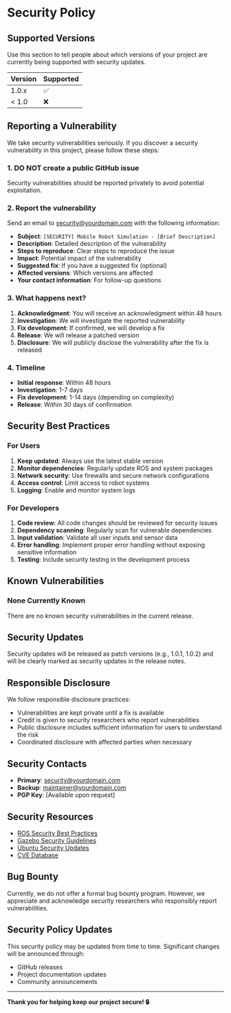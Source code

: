 # Security Policy

## Supported Versions

Use this section to tell people about which versions of your project are currently being supported with security updates.

| Version | Supported          |
| ------- | ------------------ |
| 1.0.x   | :white_check_mark: |
| < 1.0   | :x:                |

## Reporting a Vulnerability

We take security vulnerabilities seriously. If you discover a security vulnerability in this project, please follow these steps:

### 1. **DO NOT** create a public GitHub issue
Security vulnerabilities should be reported privately to avoid potential exploitation.

### 2. Report the vulnerability
Send an email to [security@yourdomain.com](mailto:security@yourdomain.com) with the following information:

- **Subject**: `[SECURITY] Mobile Robot Simulation - [Brief Description]`
- **Description**: Detailed description of the vulnerability
- **Steps to reproduce**: Clear steps to reproduce the issue
- **Impact**: Potential impact of the vulnerability
- **Suggested fix**: If you have a suggested fix (optional)
- **Affected versions**: Which versions are affected
- **Your contact information**: For follow-up questions

### 3. What happens next?

1. **Acknowledgment**: You will receive an acknowledgment within 48 hours
2. **Investigation**: We will investigate the reported vulnerability
3. **Fix development**: If confirmed, we will develop a fix
4. **Release**: We will release a patched version
5. **Disclosure**: We will publicly disclose the vulnerability after the fix is released

### 4. Timeline
- **Initial response**: Within 48 hours
- **Investigation**: 1-7 days
- **Fix development**: 1-14 days (depending on complexity)
- **Release**: Within 30 days of confirmation

## Security Best Practices

### For Users
1. **Keep updated**: Always use the latest stable version
2. **Monitor dependencies**: Regularly update ROS and system packages
3. **Network security**: Use firewalls and secure network configurations
4. **Access control**: Limit access to robot systems
5. **Logging**: Enable and monitor system logs

### For Developers
1. **Code review**: All code changes should be reviewed for security issues
2. **Dependency scanning**: Regularly scan for vulnerable dependencies
3. **Input validation**: Validate all user inputs and sensor data
4. **Error handling**: Implement proper error handling without exposing sensitive information
5. **Testing**: Include security testing in the development process

## Known Vulnerabilities

### None Currently Known
There are no known security vulnerabilities in the current release.

## Security Updates

Security updates will be released as patch versions (e.g., 1.0.1, 1.0.2) and will be clearly marked as security updates in the release notes.

## Responsible Disclosure

We follow responsible disclosure practices:
- Vulnerabilities are kept private until a fix is available
- Credit is given to security researchers who report vulnerabilities
- Public disclosure includes sufficient information for users to understand the risk
- Coordinated disclosure with affected parties when necessary

## Security Contacts

- **Primary**: [security@yourdomain.com](mailto:security@yourdomain.com)
- **Backup**: [maintainer@yourdomain.com](mailto:maintainer@yourdomain.com)
- **PGP Key**: [Available upon request]

## Security Resources

- [ROS Security Best Practices](http://wiki.ros.org/Security)
- [Gazebo Security Guidelines](http://gazebosim.org/tutorials?tut=security)
- [Ubuntu Security Updates](https://ubuntu.com/security)
- [CVE Database](https://cve.mitre.org/)

## Bug Bounty

Currently, we do not offer a formal bug bounty program. However, we appreciate and acknowledge security researchers who responsibly report vulnerabilities.

## Security Policy Updates

This security policy may be updated from time to time. Significant changes will be announced through:
- GitHub releases
- Project documentation updates
- Community announcements

---

**Thank you for helping keep our project secure! 🔒** 